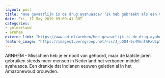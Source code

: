 ```yaml
---
layout: post
title: "Hoe gevaarlijk is de drug ayahuasca? ‘Ik heb gebraakt als een vuurspuwende draak’"
date: Fri, 17 May 2019 09:09:41 GMT
categories: 
- gelderland 
- arnhem 
externe_link: "https://www.ad.nl/arnhem/hoe-gevaarlijk-is-de-drug-ayahuasca-ik-heb-gebraakt-als-een-vuurspuwende-draak~a422c162/"
feature_image: "https://images1.persgroep.net/rcs/J_uQQ4-6c4VknfAFxULp7gcaXsY/diocontent/131521581/_fitwidth/400/?appId=21791a8992982cd8da851550a453bd7f&quality=0.7"
---
```


ARNHEM - Misschien heb je er nooit van gehoord, maar de laatste jaren gebruiken steeds meer mensen in Nederland het verboden middel ayahuasca. Een drankje dat Indianen eeuwen geleden al in het Amazonewoud brouwden.
